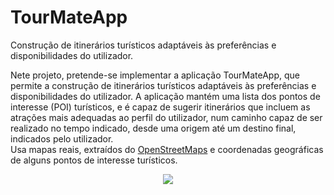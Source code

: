 # TourMateApp
Construção de itinerários turísticos adaptáveis às preferências e disponibilidades do utilizador.

Nete projeto, pretende-se implementar a aplicação TourMateApp, que permite a construção de itinerários turísticos adaptáveis às preferências e disponibilidades do utilizador. A aplicação mantém uma lista dos pontos de interesse (POI) turísticos, e é capaz de sugerir itinerários que incluem as atrações mais adequadas ao perfil do utilizador, num caminho capaz de ser realizado no tempo indicado, desde uma origem até um destino final, indicados pelo utilizador. </br>
Usa mapas reais, extraídos do [OpenStreetMaps](www.openstreetmap.org) e coordenadas geográficas de alguns pontos de interesse turísticos.
<p align="center">
  <img src="https://lh5.googleusercontent.com/EY0knFX5lQleBtMSFS_E6BDZCmR-WON0Oq8OWgtJ0kPOdqanhYG62z_figf26Ff01gjkyQfVcpuGPPCwfKZppDL4htkYSPt--CRPsF4bEBihea4TgEV0dCLyNpvC3gVOPvTApp37">
</p>
